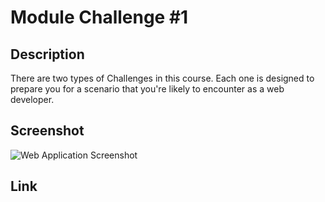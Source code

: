 # Module Challenge #1

## Description

There are two types of Challenges in this course. Each one is designed to prepare you for a scenario that you're likely to encounter as a web developer.

## Screenshot

![Web Application Screenshot](https://github.com/lowerym/module-challenge-1/assets/146456080/2c3a075b-3fe1-46a2-95c0-5e6ff5f01bd1)

## Link

